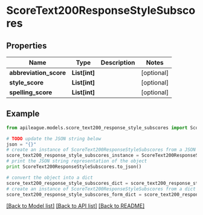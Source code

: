 # ScoreText200ResponseStyleSubscores


## Properties

Name | Type | Description | Notes
------------ | ------------- | ------------- | -------------
**abbreviation_score** | **List[int]** |  | [optional] 
**style_score** | **List[int]** |  | [optional] 
**spelling_score** | **List[int]** |  | [optional] 

## Example

```python
from apileague.models.score_text200_response_style_subscores import ScoreText200ResponseStyleSubscores

# TODO update the JSON string below
json = "{}"
# create an instance of ScoreText200ResponseStyleSubscores from a JSON string
score_text200_response_style_subscores_instance = ScoreText200ResponseStyleSubscores.from_json(json)
# print the JSON string representation of the object
print ScoreText200ResponseStyleSubscores.to_json()

# convert the object into a dict
score_text200_response_style_subscores_dict = score_text200_response_style_subscores_instance.to_dict()
# create an instance of ScoreText200ResponseStyleSubscores from a dict
score_text200_response_style_subscores_form_dict = score_text200_response_style_subscores.from_dict(score_text200_response_style_subscores_dict)
```
[[Back to Model list]](../README.md#documentation-for-models) [[Back to API list]](../README.md#documentation-for-api-endpoints) [[Back to README]](../README.md)


